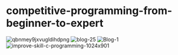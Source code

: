 ﻿# competitive-programming-from-beginner-to-expert
![qbnmey9jxvugldihdpng](https://user-images.githubusercontent.com/64266026/151698245-8280f7d7-87d2-4957-b4b3-64bdc9472d70.png)
![blog-25](https://user-images.githubusercontent.com/64266026/151698249-07241735-f319-4425-a0c7-003435ec1697.png)
![Blog-1](https://user-images.githubusercontent.com/64266026/151698254-aff9495c-b829-4cde-99bd-05f471a983c5.png)
![improve-skill-c-programming-1024x901](https://user-images.githubusercontent.com/64266026/151698257-2084debc-820d-4910-ba8a-4e0d8667854c.jpg)
